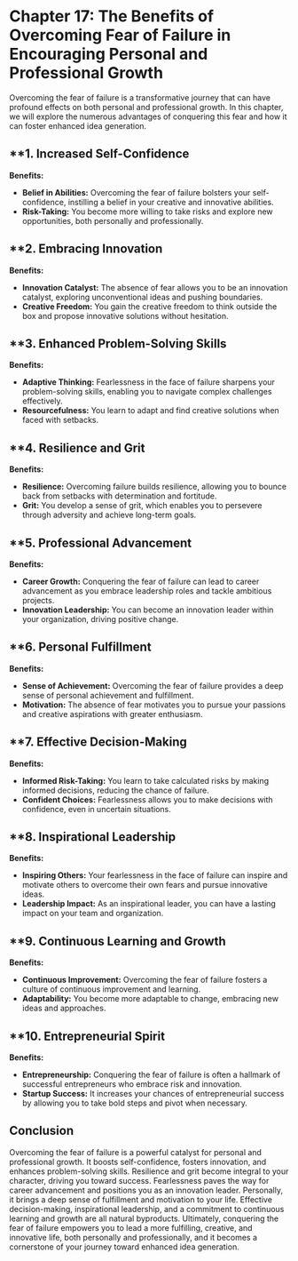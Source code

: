Chapter 17: The Benefits of Overcoming Fear of Failure in Encouraging Personal and Professional Growth
======================================================================================================

Overcoming the fear of failure is a transformative journey that can have profound effects on both personal and professional growth. In this chapter, we will explore the numerous advantages of conquering this fear and how it can foster enhanced idea generation.

\*\*1. **Increased Self-Confidence**
------------------------------------

**Benefits:**

* **Belief in Abilities:** Overcoming the fear of failure bolsters your self-confidence, instilling a belief in your creative and innovative abilities.
* **Risk-Taking:** You become more willing to take risks and explore new opportunities, both personally and professionally.

\*\*2. **Embracing Innovation**
-------------------------------

**Benefits:**

* **Innovation Catalyst:** The absence of fear allows you to be an innovation catalyst, exploring unconventional ideas and pushing boundaries.
* **Creative Freedom:** You gain the creative freedom to think outside the box and propose innovative solutions without hesitation.

\*\*3. **Enhanced Problem-Solving Skills**
------------------------------------------

**Benefits:**

* **Adaptive Thinking:** Fearlessness in the face of failure sharpens your problem-solving skills, enabling you to navigate complex challenges effectively.
* **Resourcefulness:** You learn to adapt and find creative solutions when faced with setbacks.

\*\*4. **Resilience and Grit**
------------------------------

**Benefits:**

* **Resilience:** Overcoming failure builds resilience, allowing you to bounce back from setbacks with determination and fortitude.
* **Grit:** You develop a sense of grit, which enables you to persevere through adversity and achieve long-term goals.

\*\*5. **Professional Advancement**
-----------------------------------

**Benefits:**

* **Career Growth:** Conquering the fear of failure can lead to career advancement as you embrace leadership roles and tackle ambitious projects.
* **Innovation Leadership:** You can become an innovation leader within your organization, driving positive change.

\*\*6. **Personal Fulfillment**
-------------------------------

**Benefits:**

* **Sense of Achievement:** Overcoming the fear of failure provides a deep sense of personal achievement and fulfillment.
* **Motivation:** The absence of fear motivates you to pursue your passions and creative aspirations with greater enthusiasm.

\*\*7. **Effective Decision-Making**
------------------------------------

**Benefits:**

* **Informed Risk-Taking:** You learn to take calculated risks by making informed decisions, reducing the chance of failure.
* **Confident Choices:** Fearlessness allows you to make decisions with confidence, even in uncertain situations.

\*\*8. **Inspirational Leadership**
-----------------------------------

**Benefits:**

* **Inspiring Others:** Your fearlessness in the face of failure can inspire and motivate others to overcome their own fears and pursue innovative ideas.
* **Leadership Impact:** As an inspirational leader, you can have a lasting impact on your team and organization.

\*\*9. **Continuous Learning and Growth**
-----------------------------------------

**Benefits:**

* **Continuous Improvement:** Overcoming the fear of failure fosters a culture of continuous improvement and learning.
* **Adaptability:** You become more adaptable to change, embracing new ideas and approaches.

\*\*10. **Entrepreneurial Spirit**
----------------------------------

**Benefits:**

* **Entrepreneurship:** Conquering the fear of failure is often a hallmark of successful entrepreneurs who embrace risk and innovation.
* **Startup Success:** It increases your chances of entrepreneurial success by allowing you to take bold steps and pivot when necessary.

**Conclusion**
--------------

Overcoming the fear of failure is a powerful catalyst for personal and professional growth. It boosts self-confidence, fosters innovation, and enhances problem-solving skills. Resilience and grit become integral to your character, driving you toward success. Fearlessness paves the way for career advancement and positions you as an innovation leader. Personally, it brings a deep sense of fulfillment and motivation to your life. Effective decision-making, inspirational leadership, and a commitment to continuous learning and growth are all natural byproducts. Ultimately, conquering the fear of failure empowers you to lead a more fulfilling, creative, and innovative life, both personally and professionally, and it becomes a cornerstone of your journey toward enhanced idea generation.
